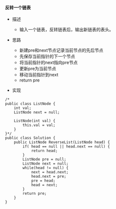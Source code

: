 #### 反转一个链表
+ 描述
    + 输入一个链表，反转链表后，输出新链表的表头。
+ 思路
    + 新建pre和next节点记录当前节点的先后节点
    + 先保存当前指针的下一个节点
    + 将当前指针的next指向pre节点
    + 更新pre为当前节点
    + 移动当前指针到next
    + return pre

+ 实现
```
/*
public class ListNode {
    int val;
    ListNode next = null;

    ListNode(int val) {
        this.val = val;
    }
}*/
public class Solution {
    public ListNode ReverseList(ListNode head) {
        if( head == null || head.next == null) {
            return head;
        }
        ListNode pre = null;
        ListNode next = null;
        while(head != null) {
            next = head.next;
            head.next = pre;
            pre = head;
            head = next;
        }
        return pre;
    }
}
```